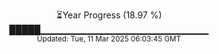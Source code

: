 <p align="center">
⏳Year Progress (18.97 %)<br>
█████▁▁▁▁▁▁▁▁▁▁▁▁▁▁▁▁▁▁▁▁▁▁▁▁▁ <br>
<sub>Updated: Tue, 11 Mar 2025 06:03:45 GMT</sub>
</p>

